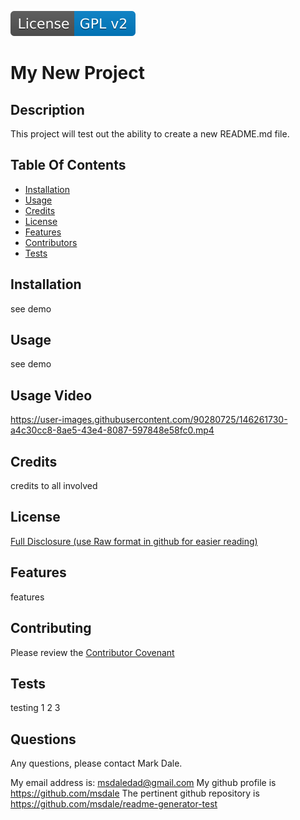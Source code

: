 [![License: GPL v2](./assets/images/license-GPL_v2-blue.svg)](./assets/license-docs/pretext/gpl-v2-pre.txt)
  
# My New Project



## Description
  
  This project will test out the ability to create a new README.md file.



## Table Of Contents

* [Installation](#installation)
* [Usage](#usage)
* [Credits](#credits)
* [License](#license)
* [Features](#features)
* [Contributors](#contributors)
* [Tests](#tests)





## Installation

see demo



## Usage

see demo

## Usage Video

https://user-images.githubusercontent.com/90280725/146261730-a4c30cc8-8ae5-43e4-8087-597848e58fc0.mp4




## Credits

credits to all involved



## License

[Full Disclosure (use Raw format in github for easier reading)](./assets/license-docs/full-disclosure/gpl-v2.txt)



## Features

features



## Contributing

Please review the [Contributor Covenant](https://www.contributor-covenant.org/version/2/1/code_of_conduct/code_of_conduct.md)



## Tests

testing 1 2 3



## Questions

Any questions, please contact Mark Dale.

My email address is: msdaledad@gmail.com
My github profile is https://github.com/msdale
The pertinent github repository is https://github.com/msdale/readme-generator-test


